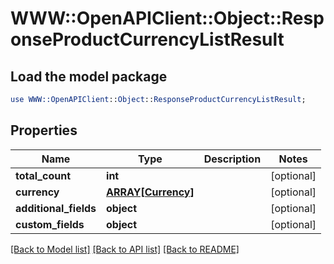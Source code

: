 # WWW::OpenAPIClient::Object::ResponseProductCurrencyListResult

## Load the model package
```perl
use WWW::OpenAPIClient::Object::ResponseProductCurrencyListResult;
```

## Properties
Name | Type | Description | Notes
------------ | ------------- | ------------- | -------------
**total_count** | **int** |  | [optional] 
**currency** | [**ARRAY[Currency]**](Currency.md) |  | [optional] 
**additional_fields** | **object** |  | [optional] 
**custom_fields** | **object** |  | [optional] 

[[Back to Model list]](../README.md#documentation-for-models) [[Back to API list]](../README.md#documentation-for-api-endpoints) [[Back to README]](../README.md)


